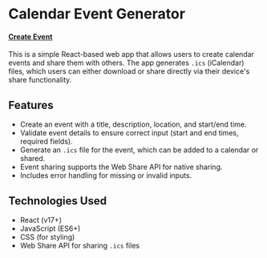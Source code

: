 # Calendar Event Generator
#### <a href="https://instant-events.vercel.app">Create Event</a><br />

This is a simple React-based web app that allows users to create calendar events and share them with others. The app generates `.ics` (iCalendar) files, which users can either download or share directly via their device's share functionality.

## Features

- Create an event with a title, description, location, and start/end time.
- Validate event details to ensure correct input (start and end times, required fields).
- Generate an `.ics` file for the event, which can be added to a calendar or shared.
- Event sharing supports the Web Share API for native sharing.
- Includes error handling for missing or invalid inputs.

## Technologies Used

- React (v17+)
- JavaScript (ES6+)
- CSS (for styling)
- Web Share API for sharing `.ics` files


